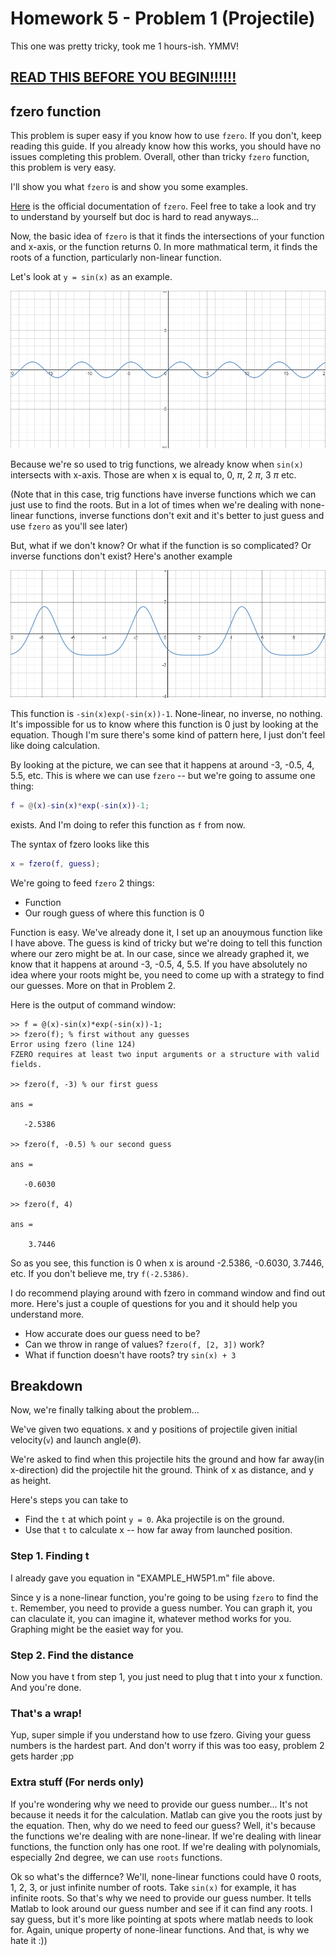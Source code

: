 # Homework 5 - Problem 1 (Projectile)

This one was pretty tricky, took me 1 hours-ish. YMMV!

**[READ THIS BEFORE YOU BEGIN!!!!!!](https://github.com/RyoTakei/Matlab-Class)**
-

## fzero function
This problem is super easy if you know how to use `fzero`. If you don't, keep reading this guide. 
If you already know how this works, you should have no issues completing this problem. Overall,
other than tricky `fzero` function, this problem is very easy.

I'll show you what `fzero` is and show you some examples.

[Here](https://www.mathworks.com/help/matlab/ref/fzero.html?searchHighlight=fzero&s_tid=srchtitle) 
is the official documentation of `fzero`. Feel free to take a look and try to understand by yourself
but doc is hard to read anyways... 

Now, the basic idea of `fzero` is that it finds the intersections of your function and x-axis,
or the function returns 0. In more mathmatical term, it finds the roots of a function, 
particularly non-linear function. 

Let's look at `y = sin(x)` as an example.

![sinx](../../img/sinx.PNG)

Because we're so used to trig functions, we already know when `sin(x)` intersects with x-axis.
Those are when x is equal to, 0, _&pi;_, 2 _&pi;_, 3 _&pi;_ etc.

(Note that in this case, trig functions have inverse functions which we can just use to find
the roots. But in a lot of times when we're dealing with none-linear functions,
inverse functions don't exit and it's better to just guess and use `fzero` as you'll see later)

But, what if we don't know? Or what if the function is so complicated? Or inverse functions don't 
exist? Here's another example

![random](../../img/random.PNG)

This function is `-sin(x)exp(-sin(x))-1`. None-linear, no inverse, no nothing. 
It's impossible for us to know where this function is 0 just by looking at the 
equation. Though I'm sure there's some kind of pattern here, I just don't feel
like doing calculation. 

By looking at the picture, we can see that it happens 
at around -3, -0.5, 4, 5.5, etc. This is where we can use `fzero` -- but we're 
going to assume one thing:

```matlab
f = @(x)-sin(x)*exp(-sin(x))-1;
```
exists. And I'm doing to refer this function as `f` from now. 

The syntax of fzero looks like this
```matlab
x = fzero(f, guess);
```

We're going to feed `fzero` 2 things:
- Function
- Our rough guess of where this function is 0

Function is easy. We've already done it, I set up an anouymous function like I have above.
The guess is kind of tricky but we're doing to tell this function where our zero might be at.
In our case, since we already graphed it, we know that it happens at around -3, -0.5, 4, 5.5.
If you have absolutely no idea where your roots might be, you need to come up with a strategy 
to find our guesses. More on that in Problem 2. 

Here is the output of command window:

```
>> f = @(x)-sin(x)*exp(-sin(x))-1;
>> fzero(f); % first without any guesses 
Error using fzero (line 124)
FZERO requires at least two input arguments or a structure with valid fields.
 
>> fzero(f, -3) % our first guess

ans =

   -2.5386

>> fzero(f, -0.5) % our second guess

ans =

   -0.6030

>> fzero(f, 4)

ans =

    3.7446
```
So as you see, this function is 0 when x is around -2.5386, -0.6030, 3.7446, etc. 
If you don't believe me, try `f(-2.5386)`. 

I do recommend playing around with fzero in command window and find out more.
Here's just a couple of questions for you and it should help you understand more.
- How accurate does our guess need to be? 
- Can we throw in range of values? `fzero(f, [2, 3])` work?
- What if function doesn't have roots? try `sin(x) + 3`


## Breakdown
Now, we're finally talking about the problem...

We've given two equations. x and y positions of projectile given initial velocity(`v`) and
launch angle(_&theta;_).

We're asked to find when this projectile hits the ground and how far away(in x-direction) 
did the projectile hit the ground. Think of x as distance, and y as height. 

Here's steps you can take to
- Find the `t` at which point `y = 0`. Aka projectile is on the ground.
- Use that `t` to calculate x -- how far away from launched position.


### Step 1. Finding t
I already gave you equation in "EXAMPLE_HW5P1.m" file above. 

Since y is a none-linear function, you're going to be using `fzero` to find the `t`. Remember, 
you need to provide a guess number. You can graph it, you can claculate it, you can imagine it, 
whatever method works for you. Graphing might be the easiet way for you. 

### Step 2. Find the distance

Now you have t from step 1, you just need to plug that t into your x function. And you're done.

### That's a wrap!
Yup, super simple if you understand how to use fzero. Giving your guess numbers is 
the hardest part. And don't worry if this was too easy, problem 2 gets harder ;pp

### Extra stuff (For nerds only)
If you're wondering why we need to provide our guess number... It's not because it needs it
for the calculation. Matlab can give you the roots just by the equation. Then, why do we 
need to feed our guess? Well, it's because the functions we're dealing with are none-linear. 
If we're dealing with linear functions, the function only has one root. If we're dealing with 
polynomials, especially 2nd degree, we can use `roots` functions. 

Ok so what's the differnce? We'll, none-linear functions could have 0 roots, 1, 2, 3, or just
infinite number of roots. Take `sin(x)` for example, it has infinite roots. So that's why 
we need to provide our guess number. It tells Matlab to look around our guess number and see 
if it can find any roots. I say guess, but it's more like pointing at spots where matlab needs 
to look for. Again, unique property of none-linear functions. And that, is why we hate it :))
